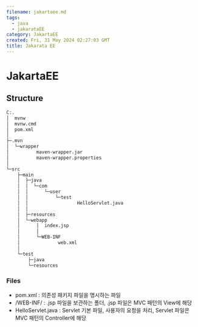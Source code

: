 ```yaml
---
filename: jakartaee.md
tags:
  - java
  - jakarataEE
category: JakartaEE
created: Fri, 31 May 2024 02:27:03 GMT
title: Jakarata EE
---
```


# JakartaEE

## Structure

```bash
C:.
│  mvnw
│  mvnw.cmd
│  pom.xml
│
├─.mvn
│  └─wrapper
│          maven-wrapper.jar
│          maven-wrapper.properties
│
└─src
    ├─main
    │  ├─java
    │  │  └─com
    │  │      └─user
    │  │          └─test
    │  │                  HelloServlet.java
    │  │
    │  ├─resources
    │  └─webapp
    │      │  index.jsp
    │      │
    │      └─WEB-INF
    │              web.xml
    │
    └─test
        ├─java
        └─resources
```

### Files

- pom.xml : 의존성 패키지 파일을 명시하는 파일
- /WEB-INF/ : .jsp 파일을 보관하는 폴더, .jsp 파일은 MVC 패턴의 View에 해당
- HelloServlet.java : Servlet 기본 파일, 사용자의 요청을 처리, Servlet 파일은 MVC 패턴의 Controller에 해당
